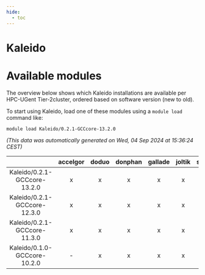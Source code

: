 ```yaml
---
hide:
  - toc
---
```


Kaleido
=======

# Available modules


The overview below shows which Kaleido installations are available per HPC-UGent Tier-2cluster, ordered based on software version (new to old).

To start using Kaleido, load one of these modules using a `module load` command like:

```shell
module load Kaleido/0.2.1-GCCcore-13.2.0
```

*(This data was automatically generated on Wed, 04 Sep 2024 at 15:36:24 CEST)*  

| |accelgor|doduo|donphan|gallade|joltik|shinx|skitty|
| :---: | :---: | :---: | :---: | :---: | :---: | :---: | :---: |
|Kaleido/0.2.1-GCCcore-13.2.0|x|x|x|x|x|x|x|
|Kaleido/0.2.1-GCCcore-12.3.0|x|x|x|x|x|x|x|
|Kaleido/0.2.1-GCCcore-11.3.0|x|x|x|x|x|-|x|
|Kaleido/0.1.0-GCCcore-10.2.0|-|x|x|x|x|-|x|
